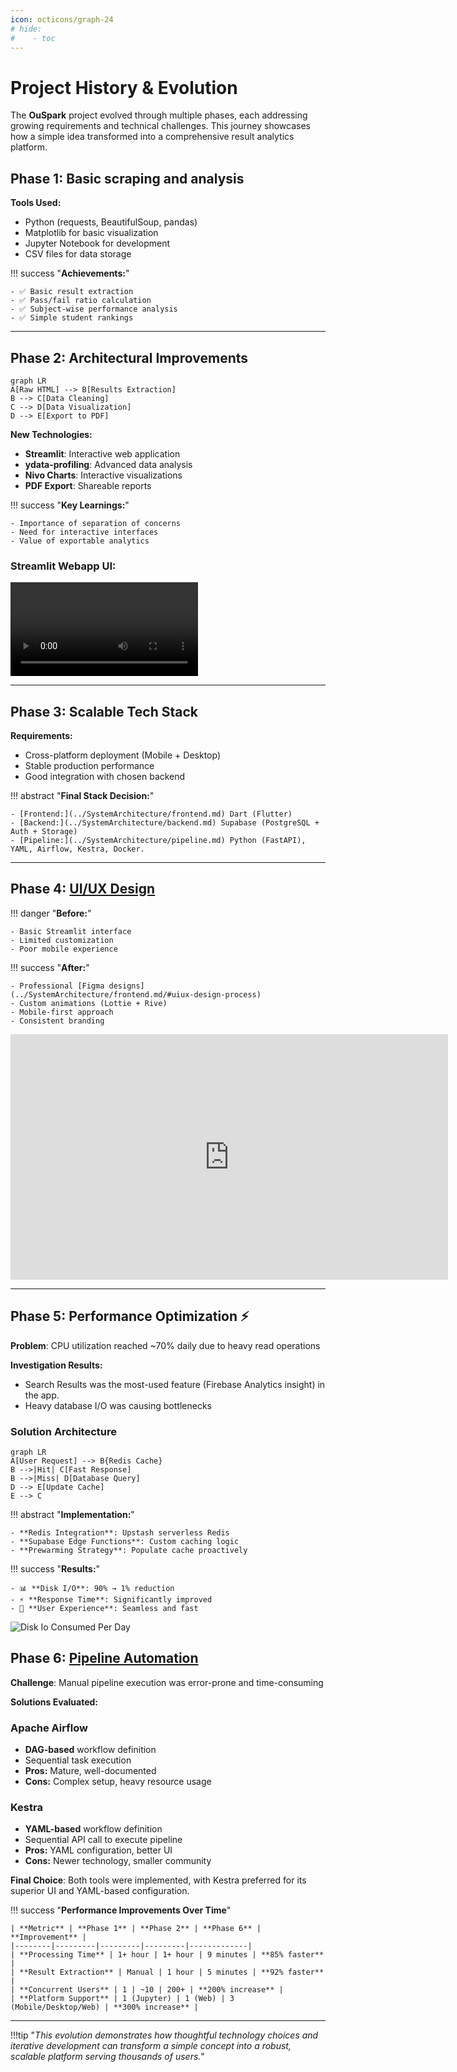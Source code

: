 ```yaml
---
icon: octicons/graph-24
# hide:
#    - toc
---
```

# Project History & Evolution

The **OuSpark** project evolved through multiple phases, each addressing growing requirements and technical challenges. This journey showcases how a simple idea transformed into a comprehensive result analytics platform.

## Phase 1: Basic scraping and analysis

**Tools Used:**

- Python (requests, BeautifulSoup, pandas)
- Matplotlib for basic visualization
- Jupyter Notebook for development
- CSV files for data storage

!!! success "**Achievements:**"

    - ✅ Basic result extraction
    - ✅ Pass/fail ratio calculation
    - ✅ Subject-wise performance analysis
    - ✅ Simple student rankings

---

## Phase 2: Architectural Improvements

```mermaid
graph LR
A[Raw HTML] --> B[Results Extraction]
B --> C[Data Cleaning]
C --> D[Data Visualization]
D --> E[Export to PDF]
```

**New Technologies:**

- **Streamlit**: Interactive web application
- **ydata-profiling**: Advanced data analysis
- **Nivo Charts**: Interactive visualizations
- **PDF Export**: Shareable reports

!!! success "**Key Learnings:**"

    - Importance of separation of concerns
    - Need for interactive interfaces
    - Value of exportable analytics

### Streamlit Webapp UI:
![type:video](../assets/videos/ResultAnalyzerDemo.mp4)

<!-- <video style="width:100%" muted="" controls="" alt="type:video">
   <source src="../assets/videos/ResultAnalyzerDemo.mp4" type="video/mp4">
</video> -->

---

## Phase 3: Scalable Tech Stack

**Requirements:**

- Cross-platform deployment (Mobile + Desktop)
- Stable production performance
- Good integration with chosen backend

!!! abstract "**Final Stack Decision:**"

    - [Frontend:](../SystemArchitecture/frontend.md) Dart (Flutter)
    - [Backend:](../SystemArchitecture/backend.md) Supabase (PostgreSQL + Auth + Storage)
    - [Pipeline:](../SystemArchitecture/pipeline.md) Python (FastAPI), YAML, Airflow, Kestra, Docker.


---

## Phase 4: [UI/UX Design](../SystemArchitecture/frontend.md)

!!! danger "**Before:**"

    - Basic Streamlit interface
    - Limited customization
    - Poor mobile experience

!!! success "**After:**"

    - Professional [Figma designs](../SystemArchitecture/frontend.md/#uiux-design-process)
    - Custom animations (Lottie + Rive)
    - Mobile-first approach
    - Consistent branding

<!-- ![abc](../assets/videos/OuSpark%20Trailer.gif) -->

<iframe  width="700" height="393"
    src="https://www.youtube.com/embed/1_JopwufiNY"
    title="YouTube video"
    frameborder="0"
    allow="accelerometer; autoplay; clipboard-write; encrypted-media; gyroscope; picture-in-picture; web-share"
    referrerpolicy="strict-origin-when-cross-origin" 
    allowfullscreen>
</iframe>

---

## Phase 5: Performance Optimization ⚡

**Problem**: CPU utilization reached ~70% daily due to heavy read operations

**Investigation Results:**

- Search Results was the most-used feature (Firebase Analytics insight) in the app.
- Heavy database I/O was causing bottlenecks

### Solution Architecture

```mermaid
graph LR
A[User Request] --> B{Redis Cache}
B -->|Hit| C[Fast Response]
B -->|Miss| D[Database Query]
D --> E[Update Cache]
E --> C
```

!!! abstract "**Implementation:**"

    - **Redis Integration**: Upstash serverless Redis
    - **Supabase Edge Functions**: Custom caching logic
    - **Prewarming Strategy**: Populate cache proactively

!!! success "**Results:**"

    - 📊 **Disk I/O**: 90% → 1% reduction
    - ⚡ **Response Time**: Significantly improved
    - 🎯 **User Experience**: Seamless and fast

![Disk Io Consumed Per Day](../assets/images/DiskIoComparison.svg)

## Phase 6: [Pipeline Automation](../AutomationDevOps/automation.md)

**Challenge**: Manual pipeline execution was error-prone and time-consuming

**Solutions Evaluated:**

### Apache Airflow

- **DAG-based** workflow definition
- Sequential task execution
- **Pros:** Mature, well-documented  
- **Cons:** Complex setup, heavy resource usage

### Kestra

- **YAML-based** workflow definition
- Sequential API call to execute pipeline
- **Pros:** YAML configuration, better UI  
- **Cons:** Newer technology, smaller community

**Final Choice**: Both tools were implemented, with Kestra preferred for its superior UI and YAML-based configuration.

!!! success "**Performance Improvements Over Time**"

    | **Metric** | **Phase 1** | **Phase 2** | **Phase 6** | **Improvement** |
    |--------|---------|---------|---------|-------------|
    | **Processing Time** | 1+ hour | 1+ hour | 9 minutes | **85% faster** |
    | **Result Extraction** | Manual | 1 hour | 5 minutes | **92% faster** |
    | **Concurrent Users** | 1 | ~10 | 200+ | **200% increase** |
    | **Platform Support** | 1 (Jupyter) | 1 (Web) | 3 (Mobile/Desktop/Web) | **300% increase** |

---

!!!tip "*This evolution demonstrates how thoughtful technology choices and iterative development can transform a simple concept into a robust, scalable platform serving thousands of users.*"
